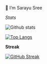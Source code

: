 👋 I’m Sarayu Sree

*Stats*


![Github stats](https://github-readme-stats.vercel.app/api?username=sarayusreeyadavpadala&theme=vision-friendly-dark)

[![Top Langs](https://github-readme-stats.vercel.app/api/top-langs/?username=sarayusreeyadavpadala&layout=compact&theme=vision-friendly-dark)](https://github.com/anuraghazra/github-readme-stats)

**Streak**


[![GitHub Streak](http://github-readme-streak-stats.herokuapp.com?user=sarayusreeyadavpadala&theme=dark&background=000000)](https://git.io/streak-stats)
